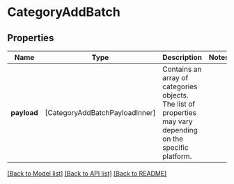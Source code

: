 # CategoryAddBatch

## Properties
Name | Type | Description | Notes
------------ | ------------- | ------------- | -------------
**payload** | [CategoryAddBatchPayloadInner] | Contains an array of categories objects. The list of properties may vary depending on the specific platform. | 

[[Back to Model list]](../README.md#documentation-for-models) [[Back to API list]](../README.md#documentation-for-api-endpoints) [[Back to README]](../README.md)


